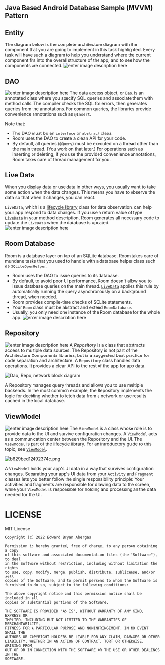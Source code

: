 ## Java Based Android Database Sample (MVVM) Pattern

## Entity
The diagram below is the complete architecture diagram with the component that you are going to implement in this task highlighted. Every task will have such a diagram to help you understand where the current component fits into the overall structure of the app, and to see how the components are connected.
![enter image description here](https://developer.android.com/static/codelabs/android-training-livedata-viewmodel/img/19206d185c60f245_1920.png)



## DAO 
![enter image description here](https://developer.android.com/static/codelabs/android-training-livedata-viewmodel/img/b55a278849b29b86_1920.png)
The data access object, or  [`Dao`](https://developer.android.com/reference/android/arch/persistence/room/Dao.html), is an annotated class where you specify SQL queries and associate them with method calls. The compiler checks the SQL for errors, then generates queries from the annotations. For common queries, the libraries provide convenience annotations such as  `@Insert`.

Note that:

-   The DAO must be an  `interface`  or  `abstract`  class.
-   Room uses the DAO to create a clean API for your code.
-   By default, all queries (`@Query`) must be executed on a thread other than the main thread. (You work on that later.) For operations such as inserting or deleting, if you use the provided convenience annotations, Room takes care of thread management for you.

## Live Data
When you display data or use data in other ways, you usually want to take some action when the data changes. This means you have to observe the data so that when it changes, you can react.

`LiveData`, which is a  [lifecycle library](https://developer.android.com/topic/libraries/architecture/lifecycle.html) class for data observation, can help your app respond to data changes. If you use a return value of type  [`LiveData`](https://developer.android.com/reference/android/arch/lifecycle/LiveData.html)  in your method description, Room generates all necessary code to update the  `LiveData`  when the database is updated.
![enter image description here](https://developer.android.com/static/codelabs/android-training-livedata-viewmodel/img/573a310cfc0e997c_1920.png)

## Room Database
Room is a database layer on top of an SQLite database. Room takes care of mundane tasks that you used to handle with a database helper class such as  [`SQLiteOpenHelper`](https://developer.android.com/reference/android/database/sqlite/SQLiteOpenHelper.html).

-   Room uses the DAO to issue queries to its database.
-   By default, to avoid poor UI performance, Room doesn't allow you to issue database queries on the main thread.  [`LiveData`](https://developer.android.com/reference/android/arch/lifecycle/LiveData.html)  applies this rule by automatically running the query asynchronously on a background thread, when needed.
-   Room provides compile-time checks of SQLite statements.
-   Your  `Room`  class must be abstract and extend  `RoomDatabase`.
-   Usually, you only need one instance of the Room database for the whole app.
![enter image description here](https://developer.android.com/static/codelabs/android-training-livedata-viewmodel/img/2cd876ee18559294_1920.png)

## Repository
![enter image description here](https://developer.android.com/static/codelabs/android-training-livedata-viewmodel/img/1ba7cd5b21eb6305_1920.png)
A  _Repository_  is a class that abstracts access to multiple data sources. The Repository is not part of the Architecture Components libraries, but is a suggested best practice for code separation and architecture. A  `Repository`  class handles data operations. It provides a clean API to the rest of the app for app data.

![Dao, Repo, network block diagram](https://developer.android.com/static/codelabs/android-training-livedata-viewmodel/img/2b9726b57b0d07f0.png)

A Repository manages query threads and allows you to use multiple backends. In the most common example, the Repository implements the logic for deciding whether to fetch data from a network or use results cached in the local database.

## ViewModel
![enter image description here](https://developer.android.com/static/codelabs/android-training-livedata-viewmodel/img/64f745b6848396e8_1920.png)
The  `ViewModel`  is a class whose role is to provide data to the UI and survive configuration changes. A  `ViewModel`  acts as a communication center between the Repository and the UI. The  `ViewModel`  is part of the  [lifecycle library](https://developer.android.com/topic/libraries/architecture/lifecycle.html). For an introductory guide to this topic, see  [`ViewModel`](https://developer.android.com/topic/libraries/architecture/viewmodel.html).

![b629bed12492374c.png](https://developer.android.com/static/codelabs/android-training-livedata-viewmodel/img/b629bed12492374c.png)

A  `ViewModel`  holds your app's UI data in a way that survives configuration changes. Separating your app's UI data from your  `Activity`  and  `Fragment`  classes lets you better follow the single responsibility principle: Your activities and fragments are responsible for drawing data to the screen, while your  `ViewModel`  is responsible for holding and processing all the data needed for the UI.

# LICENSE
MIT License
```
Copyright (c) 2022 Edward Bryan Abergas

Permission is hereby granted, free of charge, to any person obtaining a copy
of this software and associated documentation files (the "Software"), to deal
in the Software without restriction, including without limitation the rights
to use, copy, modify, merge, publish, distribute, sublicense, and/or sell
copies of the Software, and to permit persons to whom the Software is
furnished to do so, subject to the following conditions:

The above copyright notice and this permission notice shall be included in all
copies or substantial portions of the Software.

THE SOFTWARE IS PROVIDED "AS IS", WITHOUT WARRANTY OF ANY KIND, EXPRESS OR
IMPLIED, INCLUDING BUT NOT LIMITED TO THE WARRANTIES OF MERCHANTABILITY,
FITNESS FOR A PARTICULAR PURPOSE AND NONINFRINGEMENT. IN NO EVENT SHALL THE
AUTHORS OR COPYRIGHT HOLDERS BE LIABLE FOR ANY CLAIM, DAMAGES OR OTHER
LIABILITY, WHETHER IN AN ACTION OF CONTRACT, TORT OR OTHERWISE, ARISING FROM,
OUT OF OR IN CONNECTION WITH THE SOFTWARE OR THE USE OR OTHER DEALINGS IN THE
SOFTWARE.
```
